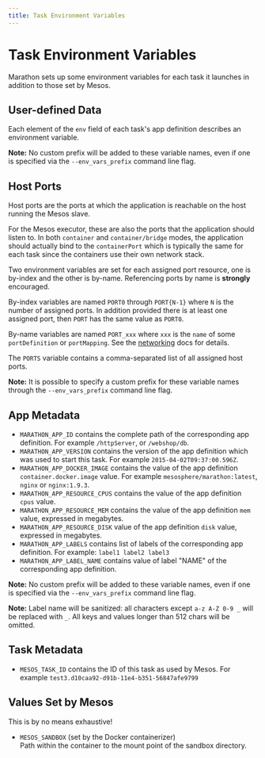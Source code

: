 ```yaml
---
title: Task Environment Variables
---
```


# Task Environment Variables

Marathon sets up some environment variables for each task it launches in
addition to those set by Mesos.

## User-defined Data

Each element of the `env` field of each task's app definition describes
an environment variable.

**Note:** No custom prefix will be added to these variable names, even if one is
specified via the `--env_vars_prefix` command line flag.

## Host Ports

Host ports are the ports at which the application is reachable on the host running
the Mesos slave.

For the Mesos executor, these are also the ports that the application
should listen to. In both `container` and `container/bridge` modes, the application
should actually bind to the `containerPort` which is typically the same
for each task since the containers use their own network stack.

Two environment variables are set for each assigned port resource, one is by-index and the other is by-name.
Referencing ports by name is **strongly** encouraged.

By-index variables are named `PORT0` through `PORT{N-1}` where `N` is the number of assigned ports.
In addition provided there is at least one assigned port, then `PORT` has the same value as `PORT0`.

By-name variables are named `PORT_xxx` where `xxx` is the `name` of some `portDefinition` or `portMapping`.
See the [networking](networking.html) docs for details.

The `PORTS` variable contains a comma-separated list of all assigned host ports.

**Note:** It is possible to specify a custom prefix for these variable names through the `--env_vars_prefix` command line flag.

## App Metadata

- `MARATHON_APP_ID` contains the complete path of the corresponding app
  definition. For example `/httpServer`, or `/webshop/db`.
- `MARATHON_APP_VERSION` contains the version of the app definition which
  was used to start this task. For example `2015-04-02T09:37:00.596Z`.
- `MARATHON_APP_DOCKER_IMAGE` contains the value of the app definition 
  `container.docker.image` value. For example `mesosphere/marathon:latest`, `nginx` or `nginx:1.9.3`.
- `MARATHON_APP_RESOURCE_CPUS` contains the value of the app definition `cpus` value.
- `MARATHON_APP_RESOURCE_MEM` contains the value of the app definition `mem` value, expressed in megabytes.
- `MARATHON_APP_RESOURCE_DISK`  value of the app definition `disk` value, expressed in megabytes.
- `MARATHON_APP_LABELS` contains list of labels of the corresponding app definition. For example: `label1 label2 label3`
- `MARATHON_APP_LABEL_NAME` contains value of label "NAME" of the corresponding app definition. 

**Note:** No custom prefix will be added to these variable names, even if one is
specified via the `--env_vars_prefix` command line flag.

**Note:** Label name will be sanitized: all characters except `a-z A-Z 0-9 _` will be replaced with `_`. 
All keys and values longer than 512 chars will be omitted.

## Task Metadata

- `MESOS_TASK_ID` contains the ID of this task as used by Mesos. For example
  `test3.d10caa92-d91b-11e4-b351-56847afe9799`

## Values Set by Mesos

This is by no means exhaustive!

- `MESOS_SANDBOX` (set by the Docker containerizer)  
  Path within the container to the mount point of the sandbox directory.
